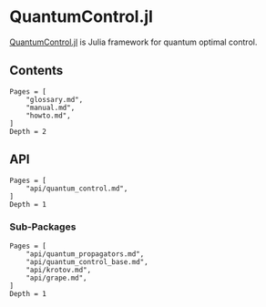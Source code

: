 # QuantumControl.jl

[QuantumControl.jl](https://github.com/JuliaQuantumControl/QuantumControl.jl) is Julia framework for quantum optimal control.

## Contents

```@contents
Pages = [
    "glossary.md",
    "manual.md",
    "howto.md",
]
Depth = 2
```

## API

```@contents
Pages = [
    "api/quantum_control.md",
]
Depth = 1
```

### Sub-Packages

```@contents
Pages = [
    "api/quantum_propagators.md",
    "api/quantum_control_base.md",
    "api/krotov.md",
    "api/grape.md",
]
Depth = 1
```
